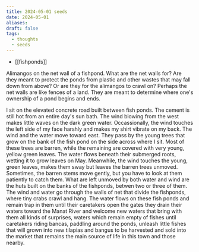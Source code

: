 ```yaml
---
title: 2024-05-01 seeds
date: 2024-05-01
aliases: 
draft: false
tags:
  - thoughts
  - seeds
---
```

- [[fishponds]]

Alimangos on the net wall of a fishpond.
What are the net walls for?
Are they meant to protect the ponds from plastic and other wastes that may fall down from above?
Or are they for the alimangos to crawl on?
Perhaps the net walls are like fences of a land. They are meant to determine where one's ownership of a pond begins and ends.

I sit on the elevated concrete road built between fish ponds. The cement is still hot from an entire day's sun bath. The wind blowing from the west makes little waves on the dark green water. Occassionally, the wind touches the left side of my face harshly and makes my shirt vibrate on my back. The wind and the water move toward east. They pass by the young trees that grow on the bank of the fish pond on the side across where I sit. Most of these trees are barren, while the remaining are covered with very young, yellow green leaves. The water flows beneath their submerged roots, wetting it to grow leaves on May. Meanwhile, the wind touches the young, green leaves, makes them sway but leaves the barren trees unmoved. Sometimes, the barren stems move gently, but you have to look at them patiently to catch them. What are left unmoved by both water and wind are the huts built on the banks of the fishponds, betwen two or three of them. The wind and water go through the walls of net that divide the fishponds, where tiny crabs crawl and hang. The water flows on these fish ponds and remain trap in them until their caretakers open the gates they drain their waters toward the Manat River and welcome new waters that bring with them all kinds of surprises, waters which remain empty of fishes until caretakers riding bancas, paddling around the ponds, unleash little fishes that will grown into new tilapias and bangus to be harvested and sold into the market that remains the main source of life in this town and those nearby.